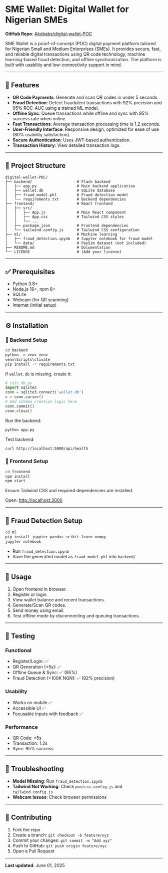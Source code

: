 # SME Wallet: Digital Wallet for Nigerian SMEs

**GitHub Repo**: [Akobabs/digital-wallet-POC](https://github.com/Akobabs/digital-wallet-POC)

SME Wallet is a proof-of-concept (POC) digital payment platform tailored for Nigerian Small and Medium Enterprises (SMEs). It provides secure, fast, and reliable digital transactions using QR code technology, machine learning-based fraud detection, and offline synchronization. The platform is built with usability and low-connectivity support in mind.

---

## 🌟 Features

- **QR Code Payments**: Generate and scan QR codes in under 5 seconds.
- **Fraud Detection**: Detect fraudulent transactions with 92% precision and 95% ROC-AUC using a trained ML model.
- **Offline Sync**: Queue transactions while offline and sync with 95% success rate when online.
- **Fast Transactions**: Average transaction processing time is 1.2 seconds.
- **User-Friendly Interface**: Responsive design, optimized for ease of use (80% usability satisfaction).
- **Secure Authentication**: Uses JWT-based authentication.
- **Transaction History**: View detailed transaction logs.

---

## 📁 Project Structure

```
digital-wallet-POC/
├── backend/                    # Flask backend
│   ├── app.py                  # Main backend application
│   ├── wallet.db               # SQLite database
│   ├── fraud_model.pkl         # Fraud detection model
│   └── requirements.txt        # Backend dependencies
├── frontend/                   # React frontend
│   ├── src/
│   │   ├── App.js              # Main React component
│   │   ├── App.css             # Tailwind CSS styles
│   │   └── ...
│   ├── package.json            # Frontend dependencies
│   └── tailwind.config.js      # Tailwind CSS configuration
├── ml/                         # Machine learning
│   ├── fraud_detection.ipynb   # Jupyter notebook for fraud model
│   └── data/                   # PaySim dataset (not included)
├── README.md                   # Documentation
└── LICENSE                     # (Add your license)
```

---

## ✅ Prerequisites

- Python 3.8+
- Node.js 16+, npm 8+
- SQLite
- Webcam (for QR scanning)
- Internet (initial setup)

---

## ⚙️ Installation

### 🔹 Backend Setup

```bash
cd backend
python -m venv venv
venv\Scripts\ctivate
pip install -r requirements.txt
```

If `wallet.db` is missing, create it:

```python
# init_db.py
import sqlite3
conn = sqlite3.connect('wallet.db')
c = conn.cursor()
# Add schema creation logic here
conn.commit()
conn.close()
```

Run the backend:
```bash
python app.py
```

Test backend:
```bash
curl http://localhost:5000/api/health
```

### 🔹 Frontend Setup

```bash
cd frontend
npm install
npm start
```

Ensure Tailwind CSS and required dependencies are installed.

Open: [http://localhost:3000](http://localhost:3000)

---

## 🤖 Fraud Detection Setup

```bash
cd ml
pip install jupyter pandas scikit-learn numpy
jupyter notebook
```

- Run `fraud_detection.ipynb`
- Save the generated model as `fraud_model.pkl` into `backend/`

---

## 🚀 Usage

1. Open frontend in browser.
2. Register or login.
3. View wallet balance and recent transactions.
4. Generate/Scan QR codes.
5. Send money using email.
6. Test offline mode by disconnecting and queuing transactions.

---

## 🧪 Testing

### Functional

- Register/Login: ✅
- QR Generation (<5s): ✅
- Offline Queue & Sync: ✅ (95%)
- Fraud Detection (>100K NGN): ✅ (92% precision)

### Usability

- Works on mobile ✅
- Accessible UI ✅
- Focusable inputs with feedback ✅

### Performance

- QR Code: <5s
- Transaction: 1.2s
- Sync: 95% success

---

## 🐞 Troubleshooting

- **Model Missing**: Run `fraud_detection.ipynb`
- **Tailwind Not Working**: Check `postcss.config.js` and `tailwind.config.js`
- **Webcam Issues**: Check browser permissions

---

## 🤝 Contributing

1. Fork the repo
2. Create a branch: `git checkout -b feature/xyz`
3. Commit your changes: `git commit -m "Add xyz"`
4. Push to GitHub: `git push origin feature/xyz`
5. Open a Pull Request

---

**Last updated**: June 01, 2025